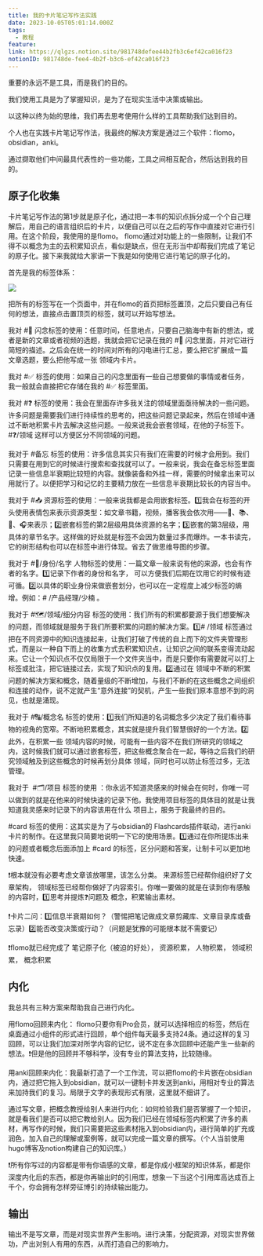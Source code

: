 ```yaml
---
title: 我的卡片笔记写作法实践
date: 2023-10-05T05:01:14.000Z
tags:
  - 教程
feature: 
link: https://qlgzs.notion.site/981748defee44b2fb3c6ef42ca016f23
notionID: 981748de-fee4-4b2f-b3c6-ef42ca016f23
---
```


重要的永远不是工具，而是我们的目的。

<!--more-->

我们使用工具是为了掌握知识，是为了在现实生活中决策或输出。

以这种以终为始的思维，我们再去思考使用什么样的工具帮助我们达到目的。

个人也在实践卡片笔记写作法，我最终的解决方案是通过三个软件：flomo，obsidian，anki。

通过撷取他们中间最具代表性的一些功能，工具之间相互配合，然后达到我的目的。

## 原子化收集

卡片笔记写作法的第1步就是原子化，通过把一本书的知识点拆分成一个个自己理解后，用自己的语言组织后的卡片，以便自己可以在之后的写作中直接对它进行引用。在这个阶段，我使用的是flomo。 flomo通过对功能上的一些限制，让我们不得不以概念为主的去积累知识点，看似是缺点，但在无形当中却帮我们完成了笔记的原子化。接下来我就给大家讲一下我是如何使用它进行笔记的原子化的。

首先是我的标签体系：

![](https://pic2.zhimg.com/80/v2-058179dda8e768ae412da7fed6d7cc04_720w.jpg)

把所有的标签写在一个页面中，并在flomo的首页把标签置顶，之后只要自己有任何的想法，直接点击置顶页的标签，就可以开始写想法。

我对 #💭 闪念标签的使用：任意时间，任意地点，只要自己脑海中有新的想法，或者是新的文章或者视频的选题，我就会把它记录在我的 #💭 闪念里面，并对它进行简短的描述。之后会在统一的时间对所有的闪电进行汇总，要么把它扩展成一篇 ️文章选题，要么把他写成一张 ️领域内卡片。

我对 #✅ 标签的使用：如果自己的闪念里面有一些自己想要做的事情或者任务，我一般就会直接把它存储在我的 #✅ 标签里面。

我对 #❓ 标签的使用：我会在里面存许多我关注的领域里面亟待解决的一些问题。许多问题是需要我们进行持续性的思考的，把这些问题记录起来，然后在领域中通过不断地积累卡片去解决这些问题。一般来说我会嵌套领域，在他的子标签下。 #❓/领域 这样可以方便区分不同领域的问题。

我对于 #备忘 标签的使用：许多信息其实只有我们在需要的时候才会用到。我们只需要在用到它的时候进行搜索和查找就可以了。一般来说，我会在备忘标签里面记录一些信息半衰期比较短的内容。就像装备和外挂一样，需要的时候拿出来可以用就行了。以便把学习和记忆的主要精力放在一些信息半衰期比较长的内容当中。

我对于 #📥 资源标签的使用：一般来说我都是会用嵌套标签。1️⃣我会在标签的开头使用表情包来表示资源类型：如文章书籍，视频，播客我会依次用——📰、📚、🎥、🎧来表示；2️⃣嵌套标签的第2层级用具体资源的名字；3️⃣嵌套的第3层级，用具体的章节名字。这样做的好处就是标签不会因为数量过多而爆炸。一本书读完，它的树形结构也可以在标签中进行体现。省去了做思维导图的步骤。

我对于 #🧑/身份/名字 人物标签的使用：一篇文章一般来说有他的来源，也会有作者的名字。1️⃣记录下作者的身份和名字， 可以方便我们后期在饮用它的时候有迹可循。2️⃣以具体的职业身份来做嵌套划分，也可以在一定程度上减少标签的熵增。例如：# /产品经理/少楠 。

我对于 #🗺️/领域/细分内容 标签的使用：我们所有的积累都要源于我们想要解决的问题，而领域就是服务于我们所要积累的问题的解决方案。1️⃣# ️/领域 标签通过把在不同资源中的知识连接起来，让我们打破了传统的自上而下的文件夹管理形式，而是以一种自下而上的收集方式去积累知识点，让知识之间的联系变得流动起来。它让一个知识点不仅仅局限于一个文件夹当中，而是只要你有需要就可以打上标签或批注，把它链接过去，实现了知识点的复用。2️⃣通过在 ️领域中不断的积累问题的解决方案和概念，随着量级的不断增加，与我们不断的在这些概念之间组织和连接的动作，说不定就产生“意外连接”的契机，产生一些我们原本意想不到的洞见，也就是涌现。

我对于 #🔠/概念名 标签的使用：1️⃣我们所知道的名词概念多少决定了我们看待事物的视角的宽窄。不断地积累概念，其实就是提升我们智慧很好的一个方法。2️⃣此外，在积累一些 ️领域内容的时候，可能有一些内容不在我们所研究的领域之内，这时候我们就可以通过嵌套标签，把这些概念聚合在一起，等待之后我们的研究领域触及到这些概念的时候再划分具体 ️领域，同时也可以防止标签过多，无法管理。

我对于 ️ #🗂️/项目 标签的使用 ：你永远不知道灵感来的时候会在何时，你唯一可以做到的就是在他来的时候快速的记录下他。我使用项目标签的具体目的就是让我知道我灵感来时记录下的内容该用在什么 ️项目上，服务于我最终的目的。

 #card 标签的使用：这其实是为了与obsidian的 Flashcards插件联动，进行anki卡片的制作。在这里我只简要地说明一下它的使用场景。1️⃣通过在你所提炼出来的问题或者概念后面添加上 #card 的标签，区分问题和答案，让制卡可以更加地快速。

❗根本就没有必要考虑文章该放哪里，该怎么分类。 来源标签已经帮你组织好了文章架构， ️领域标签已经帮你做好了内容索引。你唯一要做的就是在读到你有感触的内容时，1️⃣思考并提炼❓问题及 概念，积累输出素材。

❗卡片二问：1️⃣信息半衰期如何？（警惕把笔记做成文章剪藏库、文章目录库或备忘录）2️⃣能否改变决策或行动？（问题是犹豫的可能根本就不需要记）

❗flomo就已经完成了 笔记原子化（被迫的好处）， 资源积累， 人物积累， ️领域积累， 概念积累

## 内化

我总共有三种方案来帮助我自己进行内化。

用flomo回顾来内化： flomo只要你有Pro会员，就可以选择相应的标签，然后在桌面通过小组件的形式进行回顾，单个组件每天最多支持24条。通过这样的复习回顾，可以让我们加深对所学内容的记忆，说不定在多次回顾中还能产生一些新的想法。❗但是他的回顾并不够科学，没有专业的算法支持，比较随缘。

用anki回顾来内化：我最新打造了一个工作流，可以把flomo的卡片嵌在obsidian内，通过把它拖入到obsidian，就可以一键制卡并发送到anki，用相对专业的算法来加持我们的复习。局限于文字的表现形式有限，这里就不细讲了。

通过写文章，把概念教授给别人来进行内化：如何检验我们是否掌握了一个知识，就是看我们是否可以把它教给别人。因为我们已经在领域标签内积累了许多的素材，再写作的时候，我们只需要把这些素材拖入到obsidian内，进行简单的扩充或润色，加入自己的理解或案例等，就可以完成一篇文章的撰写。（个人当前使用hugo博客及notion构建自己的知识库。）

❗所有你写过的内容都是带有你语感的文章，都是你成小框架的知识体系，都是你深度内化后的东西，都是你再输出时的引用库，想象一下当这个引用库高达成百上千个，你会拥有怎样旁征博引的持续输出能力。

## 输出

输出不是写文章，而是对现实世界产生影响。进行决策，分配资源，对现实世界做功，产出对别人有用的东西，从而打造自己的影响力。

